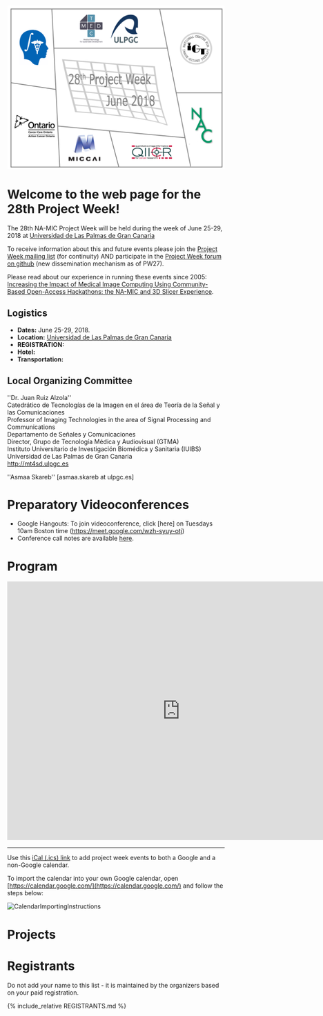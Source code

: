 ![PW28](PW28.png)
# Welcome to the web page for the 28th Project Week!
The 28th NA-MIC Project Week will be held during the week of June 25-29, 2018 at [Universidad de Las Palmas de Gran Canaria](https://www.ulpgc.es/)

To receive information about this and future events please join the [Project Week mailing list](https://public.kitware.com/mailman/listinfo/na-mic-project-week) (for continuity) AND participate in the [Project Week forum on github](https://github.com/orgs/NA-MIC/teams/pw27/discussions) (new dissemination mechanism as of PW27).

Please read about our experience in running these events since 2005: [Increasing the Impact of Medical Image Computing Using
Community-Based Open-Access Hackathons: the NA-MIC and 3D Slicer Experience](http://www.spl.harvard.edu/publications/item/view/3004).

## Logistics

- **Dates:** June 25-29, 2018.
- **Location:** [Universidad de Las Palmas de Gran Canaria](https://www.google.com/maps/place/University+of+Las+Palmas+de+Gran+Canaria/@28.0990225,-16.5409312,8z/data=!4m5!3m4!1s0xc409514173e77eb:0xbda0edfa5e221aaa!8m2!3d28.0990178!4d-15.4203257)
- **REGISTRATION:** 
- **Hotel:** 
- **Transportation:** 

## Local Organizing Committee
 
''Dr. Juan Ruiz Alzola''<br>
Catedrático de Tecnologías de la Imagen en el área de Teoría de la Señal y las Comunicaciones<br>
Professor of Imaging Technologies in the area of Signal Processing and Communications<br>
Departamento de Señales y Comunicaciones<br>
Director, Grupo de Tecnología Médica y Audiovisual (GTMA)<br>
Instituto Universitario de Investigación Biomédica y Sanitaria (IUIBS)<br>
Universidad de Las Palmas de Gran Canaria<br>
http://mt4sd.ulpgc.es
 
''Asmaa Skareb'' [asmaa.skareb at ulpgc.es]

# Preparatory Videoconferences <a name="PreparationCalls"/>

- Google Hangouts: To join videoconference, click [here] on Tuesdays 10am Boston time (https://meet.google.com/wzh-syuy-otj)
- Conference call notes are available [here](HangoutsNotes.md).


# Program

<iframe src="https://calendar.google.com/calendar/embed?src=kitware.com_sb07i171olac9aavh46ir495c4%40group.calendar.google.com&ctz=America%2FNew_York" style="border: 0" width="800" height="600" frameborder="0" scrolling="no"></iframe>

---

Use this [iCal (.ics) link](https://calendar.google.com/calendar/ical/kitware.com_sb07i171olac9aavh46ir495c4%40group.calendar.google.com/public/basic.ics) to add project week events to both a Google and a non-Google calendar.

To import the calendar into your own Google calendar, open [https://calendar.google.com/](https://calendar.google.com/) and follow the steps below:

![CalendarImportingInstructions](CalendarImporting.png)

# Projects


# Registrants

Do not add your name to this list - it is maintained by the organizers based on your paid registration.

<!-- ORGANIZERS: please edit REGISTRANTS.md -->

{% include_relative REGISTRANTS.md %}
